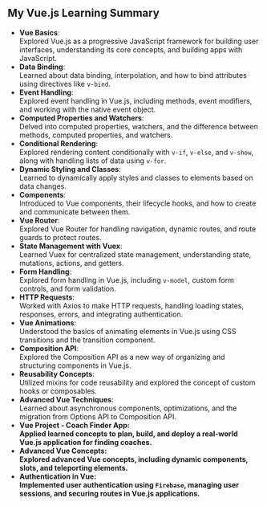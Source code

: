 <h2>My Vue.js Learning Summary</h2>

- <b>Vue Basics</b>:<br/> Explored Vue.js as a progressive JavaScript framework for building user interfaces, understanding its core concepts, and building apps with JavaScript.
- <b>Data Binding</b>:<br/> Learned about data binding, interpolation, and how to bind attributes using directives like `v-bind`.
- <b>Event Handling</b>:<br/> Explored event handling in Vue.js, including methods, event modifiers, and working with the native event object.
- <b>Computed Properties and Watchers</b>:<br/> Delved into computed properties, watchers, and the difference between methods, computed properties, and watchers.
- <b>Conditional Rendering</b>:<br/> Explored rendering content conditionally with `v-if`, `v-else`, and `v-show`, along with handling lists of data using `v-for`.
- <b>Dynamic Styling and Classes</b>:<br/> Learned to dynamically apply styles and classes to elements based on data changes.
- <b>Components</b>:<br/> Introduced to Vue components, their lifecycle hooks, and how to create and communicate between them.
- <b>Vue Router</b>:<br/> Explored Vue Router for handling navigation, dynamic routes, and route guards to protect routes.
- <b>State Management with Vuex</b>:<br/> Learned Vuex for centralized state management, understanding state, mutations, actions, and getters.
- <b>Form Handling</b>:<br/> Explored form handling in Vue.js, including `v-model`, custom form controls, and form validation.
- <b>HTTP Requests</b>:<br/> Worked with Axios to make HTTP requests, handling loading states, responses, errors, and integrating authentication.
- <b>Vue Animations</b>:<br/> Understood the basics of animating elements in Vue.js using CSS transitions and the transition component.
- <b>Composition API</b>:<br/> Explored the Composition API as a new way of organizing and structuring components in Vue.js.
- <b>Reusability Concepts</b>:<br/> Utilized mixins for code reusability and explored the concept of custom hooks or composables.
- <b>Advanced Vue Techniques</b>:<br/> Learned about asynchronous components, optimizations, and the migration from Options API to Composition API.
- <b>Vue Project - <b>Coach Finder App</b>:<br/> Applied learned concepts to plan, build, and deploy a real-world Vue.js application for finding coaches.
- <b>Advanced Vue Concepts</b>:<br/> Explored advanced Vue concepts, including dynamic components, slots, and teleporting elements.
- <b>Authentication in Vue</b>:<br/> Implemented user authentication using `Firebase`, managing user sessions, and securing routes in Vue.js applications.
